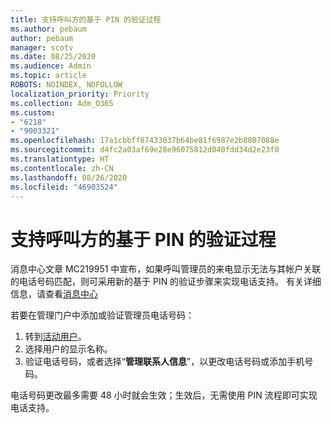 ```yaml
---
title: 支持呼叫方的基于 PIN 的验证过程
ms.author: pebaum
author: pebaum
manager: scotv
ms.date: 08/25/2020
ms.audience: Admin
ms.topic: article
ROBOTS: NOINDEX, NOFOLLOW
localization_priority: Priority
ms.collection: Adm_O365
ms.custom:
- "6218"
- "9003321"
ms.openlocfilehash: 17a1cbbff87433037b64be81f6987e2b8807088e
ms.sourcegitcommit: d4fc2a03af69e28e96075812d040fdd34d2e23f0
ms.translationtype: HT
ms.contentlocale: zh-CN
ms.lasthandoff: 08/26/2020
ms.locfileid: "46903524"
---
```

# <a name="pin-based-verification-process-for-support-callers"></a>支持呼叫方的基于 PIN 的验证过程

消息中心文章 MC219951 中宣布，如果呼叫管理员的来电显示无法与其帐户关联的电话号码匹配，则可采用新的基于 PIN 的验证步骤来实现电话支持。 有关详细信息，请查看[消息中心](https://admin.microsoft.com/AdminPortal/Home#/MessageCenter) 

若要在管理门户中添加或验证管理员电话号码：  

1. 转到[活动用户](https://admin.microsoft.com/AdminPortal/Home#/users)。
2. 选择用户的显示名称。
3. 验证电话号码，或者选择“**管理联系人信息**”，以更改电话号码或添加手机号码。     

电话号码更改最多需要 48 小时就会生效；生效后，无需使用 PIN 流程即可实现电话支持。